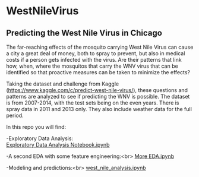 # WestNileVirus
## Predicting the West Nile Virus in Chicago

The far-reaching effects of the mosquito carrying West Nile Virus can cause a city a great deal of money, both to spray to prevent, but also in medical costs if a person gets infected with the virus.  Are their patterns that link how, when, where the mosquitos that carry the WNV virus that can be identified so that proactive measures can be taken to minimize the effects?

Taking the dataset and challenge from Kaggle (https://www.kaggle.com/c/predict-west-nile-virus/), these questions and patterns are analyzed to see if predicting the WNV is possible.  The dataset is from 2007-2014, with the test sets being on the even years.  There is spray data in 2011 and 2013 only.  They also include weather data for the full period.  

In this repo you will find:

-Exploratory Data Analysis:<br/>
  [Exploratory Data Analysis Notebook.ipynb](https://github.com/SamLundberg/WestNileVirus/blob/master/Exploratory_Data_Analysis_Notebook.ipynb)

-A second EDA with some feature engineering:<br\>
  [More EDA.ipynb](https://github.com/SamLundberg/WestNileVirus/blob/master/more_eda.ipynb)

-Modeling and predictions:<br\>
  [west_nile_analysis.ipynb](https://github.com/SamLundberg/WestNileVirus/blob/master/west_nile_analysis.ipynb)
